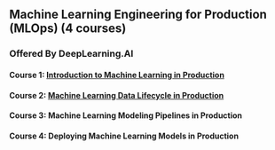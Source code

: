 ## Machine Learning Engineering for Production (MLOps) (4 courses)
### Offered By DeepLearning.AI

#### Course 1: [Introduction to Machine Learning in Production](https://github.com/yifang-psu/Coursera_AI_ML_Courses/tree/main/MLOps/ML_in_Production)
#### Course 2: [Machine Learning Data Lifecycle in Production](https://github.com/yifang-psu/Coursera_AI_ML_Courses/tree/main/MLOps/Data_Lifecycle_in_Production)
#### Course 3: Machine Learning Modeling Pipelines in Production
#### Course 4: Deploying Machine Learning Models in Production
